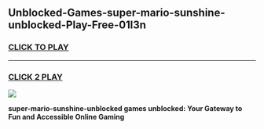 
## Unblocked-Games-super-mario-sunshine-unblocked-Play-Free-01l3n
<h3>
<a href="https://premium76.site?title=super-mario-sunshine-unblocked&ref=12A">CLICK TO PLAY</a></h3>
<hr>

<h3>
<a href="https://premium76.site?title=super-mario-sunshine-unblocked&ref=12A">CLICK 2 PLAY</a>
  
</h3>

<a href="https://premium76.site?title=super-mario-sunshine-unblocked&ref=12A"><img src="https://clearcache.store/games.png"></a>


**super-mario-sunshine-unblocked games unblocked: Your Gateway to Fun and Accessible Online Gaming**
